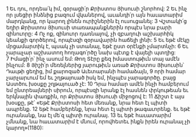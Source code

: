 1 Եւ դու, որդեա՛կ իմ, զօրացի՛ր Քրիստոս Յիսուսի շնորհով: 2 Եւ ինչ որ լսեցիր ինձնից բազում վկաներով, աւանդի՛ր այն հաւատարիմ մարդկանց, որ կարող լինեն ուրիշներին էլ ուսուցանել:
3 Վշտակի՛ց եղիր Քրիստոս Յիսուսի տառապանքներին որպէս նրա բարի զինուորը: 4 Ոչ ոք, զինուոր դառնալով, չի զբաղուի աշխարհիկ կեանքի գործերով, որպէսզի զօրավարին հաճելի լինի: 5 Եւ եթէ մէկը մրցամարտիկ է, պսակ չի ստանայ, եթէ ըստ օրէնքի չմարտնչի: 6 Եւ չարաչար աշխատող հողագո՛րծը նախ պէտք է վայելի պտղից: 7 Իմացի՛ր՝ ինչ ասում եմ: Թող Տէրը քեզ իմաստութիւն տայ ամէն ինչում: 8 Յիշի՛ր մեռելներից յարութիւն առած Քրիստոս Յիսուսին՝ Դաւթի ցեղից, իմ քարոզած Աւետարանի համաձայն, 9 որի համար չարչարւում եմ եւ շղթայուած իսկ եմ, ինչպէս չարագործը. բայց Աստծու խօսքը շղթայուած չէ: 10 Դրա համար ամէն ինչի համբերում եմ ընտրեալների սիրուն, որպէսզի նրանք էլ հասնեն փրկութեան եւ երկնային փառքին, որ Քրիստոս Յիսուսի միջոցով է:
11 Ճիշտ է այս խօսքը, թէ՝
«Եթէ Քրիստոսի հետ մեռանք, նրա հետ էլ պիտի ապրենք.
12 եթէ համբերենք, նրա հետ էլ պիտի թագաւորենք.
եւ եթէ ուրանանք, նա էլ մե՛զ պիտի ուրանայ.
13 եւ եթէ հաւատարիմ չմնանք, նա հաւատարիմ է մնում,
որովհետեւ ինքն իրեն ուրանալ չի կարող»(1180):
